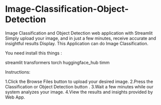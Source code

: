 # Image-Classification-Object-Detection
Image Classification and Object Detection web application with Streamlit
Simply upload your image, and in just a few minutes, receive accurate and insightful results Display. This Application can do Image Classification.

You need install this things :

streamlit
transformers
torch
huggingface_hub
timm

Instructions:

1.Click the Browse Files button to upload your desired image.
2.Press the Classification or Object Detection button .
3.Wait a few minutes while our system analyzes your image.
4.View the results and insights provided by Web App.
